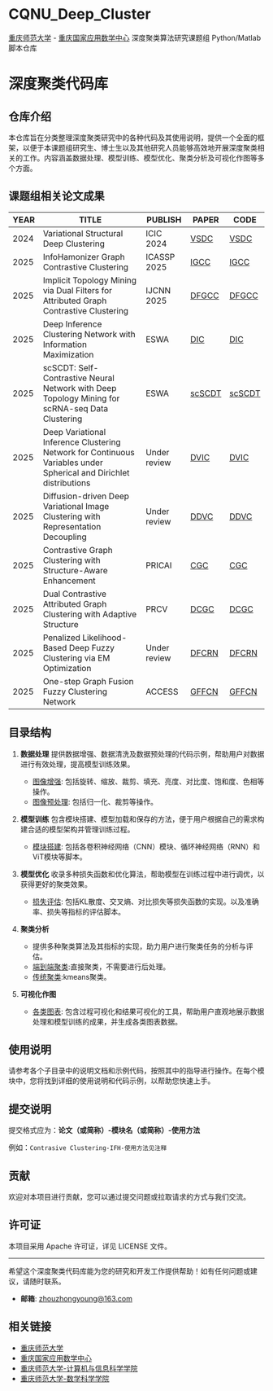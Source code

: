 # CQNU_Deep_Cluster
[重庆师范大学](https://www.cqnu.edu.cn/) - [重庆国家应用数学中心](https://cqcam.cqnu.edu.cn/)
深度聚类算法研究课题组 Python/Matlab 脚本仓库
# 深度聚类代码库

## 仓库介绍

本仓库旨在分类整理深度聚类研究中的各种代码及其使用说明，提供一个全面的框架，以便于本课题组研究生、博士生以及其他研究人员能够高效地开展深度聚类相关的工作。内容涵盖数据处理、模型训练、模型优化、聚类分析及可视化作图等多个方面。
## 课题组相关论文成果

| YEAR | TITLE                                  | PUBLISH         | PAPER                                     | CODE                                   |
|----------|---------------------------------------|----------------|----------------------------------------------|--------------------------------------------|
| 2024     | Variational Structural Deep Clustering | ICIC 2024| [VSDC](https://link.springer.com/chapter/10.1007/978-981-97-5678-0_31) | [VSDC](https://link.springer.com/chapter/10.1007/978-981-97-5678-0_31) |
| 2025     | InfoHamonizer Graph Contrastive Clustering  | ICASSP  2025| [IGCC](https://doi.org/10.1109/icassp49660.2025.10889375) | [IGCC]([https://example.com/code1](https://doi.org/10.1109/icassp49660.2025.10889375)) |
| 2025     | Implicit Topology Mining via Dual Filters for Attributed Graph Contrastive Clustering  | IJCNN  2025| [DFGCC](https://example.com/paper3) | [DFGCC](https://example.com/code3) |
| 2025     | Deep Inference Clustering Network with Information Maximization | ESWA | [DIC](https://doi.org/10.1016/j.eswa.2025.128578)| [DIC](https://github.com/WangDavey/DIC) |
| 2025     | scSCDT: Self-Contrastive Neural Network with Deep Topology Mining for scRNA-seq Data Clustering | ESWA | [scSCDT](https://example.com/paper3) | [scSCDT](https://example.com/code3)   |
| 2025     | Deep Variational Inference Clustering Network for Continuous Variables under Spherical and Dirichlet distributions | Under review | [DVIC](https://example.com/paper3) | [DVIC](https://example.com/code3) |
| 2025     | Diffusion-driven Deep Variational Image Clustering with Representation Decoupling| Under review | [DDVC](https://example.com/paper3) | [DDVC](https://example.com/code3)   |
| 2025     | Contrastive Graph Clustering with Structure-Aware Enhancement | PRICAI  | [CGC](https://example.com/paper3) | [CGC](https://example.com/code3) |
| 2025     | Dual Contrastive Attributed Graph Clustering with Adaptive Structure | PRCV  | [DCGC](https://example.com/paper3) | [DCGC](https://example.com/code3) |
| 2025     | Penalized Likelihood-Based Deep Fuzzy Clustering via EM Optimization  | Under review | [DFCRN](https://example.com/paper3)    | [DFCRN](https://example.com/code3)   |
| 2025     | One-step Graph Fusion Fuzzy Clustering Network | ACCESS   | [GFFCN](https://ieeexplore.ieee.org/document/11104059)    | [GFFCN](https://example.com/code3) |


## 目录结构

1. **数据处理**
   提供数据增强、数据清洗及数据预处理的代码示例，帮助用户对数据进行有效处理，提高模型训练效果。
    - [图像增强](./data_augmentation): 包括旋转、缩放、裁剪、填充、亮度、对比度、饱和度、色相等操作。
    - [图像预处理](./data_preprocessing): 包括归一化、裁剪等操作。

2. **模型训练**
   包含模块搭建、模型加载和保存的方法，便于用户根据自己的需求构建合适的模型架构并管理训练过程。
    - [模块搭建](./modules): 包括各卷积神经网络（CNN）模块、循环神经网络（RNN）和ViT模块等脚本。
3. **模型优化**
   收录多种损失函数和优化算法，帮助模型在训练过程中进行调优，以获得更好的聚类效果。
   - [损失评估](./loss_optimization): 包括KL散度、交叉熵、对比损失等损失函数的实现。以及准确率、损失等指标的评估脚本。

4. **聚类分析**
   - 提供多种聚类算法及其指标的实现，助力用户进行聚类任务的分析与评估。
   - [端到端聚类](./cluster_analysis):直接聚类，不需要进行后处理。
   - [传统聚类](./cluster_analysis):kmeans聚类。
5. **可视化作图**
   - [各类图表](./chart_visualization): 包含过程可视化和结果可视化的工具，帮助用户直观地展示数据处理和模型训练的成果，并生成各类图表数据。

## 使用说明

请参考各个子目录中的说明文档和示例代码，按照其中的指导进行操作。在每个模块中，您将找到详细的使用说明和代码示例，以帮助您快速上手。
## 提交说明

提交格式应为：**论文（或简称）-模块名（或简称）-使用方法**

例如：`Contrasive Clustering-IFH-使用方法见注释`

## 贡献

欢迎对本项目进行贡献，您可以通过提交问题或拉取请求的方式与我们交流。

## 许可证

本项目采用 Apache 许可证，详见 LICENSE 文件。

---

希望这个深度聚类代码库能为您的研究和开发工作提供帮助！如有任何问题或建议，请随时联系。
- **邮箱**: zhouzhongyoung@163.com
## 相关链接

- [重庆师范大学](https://www.cqnu.edu.cn/)
- [重庆国家应用数学中心](https://cqcam.cqnu.edu.cn/)
- [重庆师范大学-计算机与信息科学学院](https://jxxy.cqnu.edu.cn/)
- [重庆师范大学-数学科学学院](https://math.cqnu.edu.cn/)
